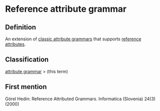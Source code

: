 # Reference attribute grammar

## Definition
An extension of [classic attribute grammars](classic_attribute_grammars.md) that supports [reference attributes](reference_attribute.md).

## Classification
[attribute grammar](attribute_grammar.md) \> (this term)

## First mention
Görel Hedin: Reference Attributed Grammars. Informatica (Slovenia) 24(3) (2000)




